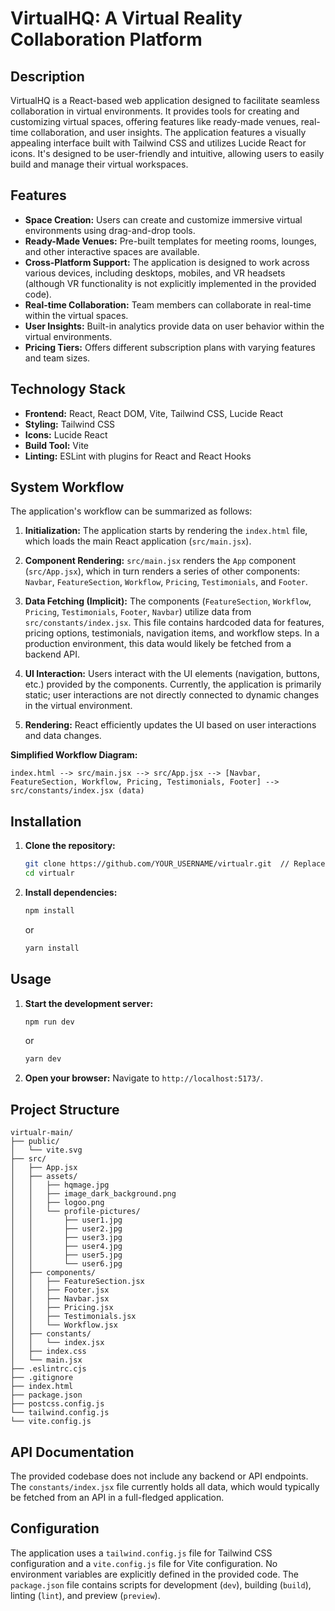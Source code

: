 # VirtualHQ: A Virtual Reality Collaboration Platform

## Description

VirtualHQ is a React-based web application designed to facilitate seamless collaboration in virtual environments.  It provides tools for creating and customizing virtual spaces, offering features like ready-made venues, real-time collaboration, and user insights. The application features a visually appealing interface built with Tailwind CSS and utilizes Lucide React for icons.  It's designed to be user-friendly and intuitive, allowing users to easily build and manage their virtual workspaces.

## Features

* **Space Creation:**  Users can create and customize immersive virtual environments using drag-and-drop tools.
* **Ready-Made Venues:**  Pre-built templates for meeting rooms, lounges, and other interactive spaces are available.
* **Cross-Platform Support:**  The application is designed to work across various devices, including desktops, mobiles, and VR headsets (although VR functionality is not explicitly implemented in the provided code).
* **Real-time Collaboration:**  Team members can collaborate in real-time within the virtual spaces.
* **User Insights:**  Built-in analytics provide data on user behavior within the virtual environments.
* **Pricing Tiers:**  Offers different subscription plans with varying features and team sizes.

## Technology Stack

* **Frontend:** React, React DOM, Vite, Tailwind CSS, Lucide React
* **Styling:** Tailwind CSS
* **Icons:** Lucide React
* **Build Tool:** Vite
* **Linting:** ESLint with plugins for React and React Hooks

## System Workflow

The application's workflow can be summarized as follows:

1. **Initialization:** The application starts by rendering the `index.html` file, which loads the main React application (`src/main.jsx`).

2. **Component Rendering:** `src/main.jsx` renders the `App` component (`src/App.jsx`), which in turn renders a series of other components: `Navbar`, `FeatureSection`, `Workflow`, `Pricing`, `Testimonials`, and `Footer`.

3. **Data Fetching (Implicit):** The components (`FeatureSection`, `Workflow`, `Pricing`, `Testimonials`, `Footer`, `Navbar`) utilize data from `src/constants/index.jsx`.  This file contains hardcoded data for features, pricing options, testimonials, navigation items, and workflow steps.  In a production environment, this data would likely be fetched from a backend API.

4. **UI Interaction:** Users interact with the UI elements (navigation, buttons, etc.) provided by the components.  Currently, the application is primarily static; user interactions are not directly connected to dynamic changes in the virtual environment.

5. **Rendering:**  React efficiently updates the UI based on user interactions and data changes.

**Simplified Workflow Diagram:**

```
index.html --> src/main.jsx --> src/App.jsx --> [Navbar, FeatureSection, Workflow, Pricing, Testimonials, Footer] --> src/constants/index.jsx (data)
```

## Installation

1. **Clone the repository:**
   ```bash
   git clone https://github.com/YOUR_USERNAME/virtualr.git  // Replace with actual repo URL if available
   cd virtualr
   ```

2. **Install dependencies:**
   ```bash
   npm install
   ```
   or
   ```bash
   yarn install
   ```

## Usage

1. **Start the development server:**
   ```bash
   npm run dev
   ```
   or
   ```bash
   yarn dev
   ```

2. **Open your browser:**  Navigate to `http://localhost:5173/`.

## Project Structure

```
virtualr-main/
├── public/
│   └── vite.svg
├── src/
│   ├── App.jsx
│   ├── assets/
│   │   ├── hqmage.jpg
│   │   ├── image_dark_background.png
│   │   ├── logoo.png
│   │   └── profile-pictures/
│   │       ├── user1.jpg
│   │       ├── user2.jpg
│   │       ├── user3.jpg
│   │       ├── user4.jpg
│   │       ├── user5.jpg
│   │       └── user6.jpg
│   ├── components/
│   │   ├── FeatureSection.jsx
│   │   ├── Footer.jsx
│   │   ├── Navbar.jsx
│   │   ├── Pricing.jsx
│   │   ├── Testimonials.jsx
│   │   └── Workflow.jsx
│   ├── constants/
│   │   └── index.jsx
│   ├── index.css
│   └── main.jsx
├── .eslintrc.cjs
├── .gitignore
├── index.html
├── package.json
├── postcss.config.js
└── tailwind.config.js
└── vite.config.js

```

## API Documentation

The provided codebase does not include any backend or API endpoints. The `constants/index.jsx` file currently holds all data, which would typically be fetched from an API in a full-fledged application.

## Configuration

The application uses a `tailwind.config.js` file for Tailwind CSS configuration and a `vite.config.js` file for Vite configuration.  No environment variables are explicitly defined in the provided code.  The `package.json` file contains scripts for development (`dev`), building (`build`), linting (`lint`), and preview (`preview`).
